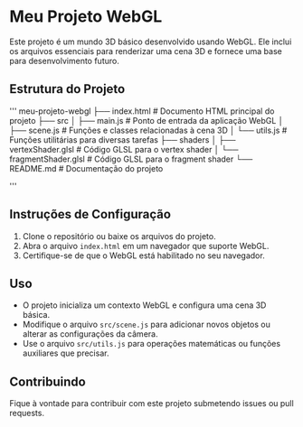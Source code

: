 # Meu Projeto WebGL

Este projeto é um mundo 3D básico desenvolvido usando WebGL. Ele inclui os arquivos essenciais para renderizar uma cena 3D e fornece uma base para desenvolvimento futuro.

## Estrutura do Projeto
'''
meu-projeto-webgl
├── index.html # Documento HTML principal do projeto
├── src
│ ├── main.js # Ponto de entrada da aplicação WebGL
│ ├── scene.js # Funções e classes relacionadas à cena 3D
│ └── utils.js # Funções utilitárias para diversas tarefas
├── shaders
│ ├── vertexShader.glsl # Código GLSL para o vertex shader
│ └── fragmentShader.glsl # Código GLSL para o fragment shader
└── README.md # Documentação do projeto

'''

## Instruções de Configuração

1. Clone o repositório ou baixe os arquivos do projeto.  
2. Abra o arquivo `index.html` em um navegador que suporte WebGL.  
3. Certifique-se de que o WebGL está habilitado no seu navegador.

## Uso

- O projeto inicializa um contexto WebGL e configura uma cena 3D básica.  
- Modifique o arquivo `src/scene.js` para adicionar novos objetos ou alterar as configurações da câmera.  
- Use o arquivo `src/utils.js` para operações matemáticas ou funções auxiliares que precisar.

## Contribuindo

Fique à vontade para contribuir com este projeto submetendo issues ou pull requests.
